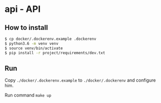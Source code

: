 # api - API

## How to install

```bash
$ cp docker/.dockerenv.example .dockerenv
$ python3.6 -m venv venv
$ source venv/bin/activate
$ pip install -r project/requirements/dev.txt
```

## Run
Copy `./docker/.dockerenv.example` to `./docker/.dockerenv` and configure him.

Run command `make up`
